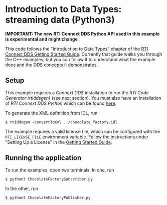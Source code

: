 # Introduction to Data Types: streaming data (Python3)
**IMPORTANT: The new RTI Connext DDS Python API used in this example
is experimental and might change**

This code follows the "Introduction to Data Types" chapter of the
[RTI Connext DDS Getting Started Guide](https://community.rti.com/static/documentation/connext-dds/6.0.1/doc/manuals/connext_dds/getting_started/index.html).
Currently that guide walks you through the C++ examples, but you can follow it to
understand what the example does and the DDS concepts it demonstrates.

## Setup
This example requires a *Connext DDS* installation to run the *RTI Code Generator (rtiddsgen)*
(see next section). You must also have an installation of *RTI Connext DDS Python* which can
be found [here](https://github.com/rticommunity/connextdds-py).

To generate the XML definition from IDL, run
```shell
$ rtiddsgen -convertToXml ../chocolate_factory.idl
```

The example requires a valid license file, which can be configured with
the `RTI_LICENSE_FILE` environment variable. Follow the instructions under
"Setting Up a License" in the [Getting Started Guide](https://community.rti.com/static/documentation/connext-dds/6.0.1/doc/manuals/connext_dds/getting_started/index.html).

## Running the application
To run the examples, open two terminals.
In one, run
```shell
$ python3 ChocolateFactorySubscriber.py
```
In the other, run
```shell
$ python3 ChocolateFactoryPublisher.py
```
